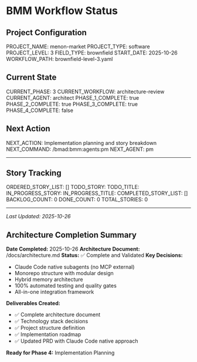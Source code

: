 # BMM Workflow Status

## Project Configuration

PROJECT_NAME: menon-market
PROJECT_TYPE: software
PROJECT_LEVEL: 3
FIELD_TYPE: brownfield
START_DATE: 2025-10-26
WORKFLOW_PATH: brownfield-level-3.yaml

## Current State

CURRENT_PHASE: 3
CURRENT_WORKFLOW: architecture-review
CURRENT_AGENT: architect
PHASE_1_COMPLETE: true
PHASE_2_COMPLETE: true
PHASE_3_COMPLETE: true
PHASE_4_COMPLETE: false

## Next Action

NEXT_ACTION: Implementation planning and story breakdown
NEXT_COMMAND: /bmad:bmm:agents:pm
NEXT_AGENT: pm

---

## Story Tracking

ORDERED_STORY_LIST: []
TODO_STORY:
TODO_TITLE:
IN_PROGRESS_STORY:
IN_PROGRESS_TITLE:
COMPLETED_STORY_LIST: []
BACKLOG_COUNT: 0
DONE_COUNT: 0
TOTAL_STORIES: 0

---

_Last Updated: 2025-10-26_

## Architecture Completion Summary

**Date Completed:** 2025-10-26
**Architecture Document:** /docs/architecture.md
**Status:** ✅ Complete and Validated
**Key Decisions:**
- Claude Code native subagents (no MCP external)
- Monorepo structure with modular design
- Hybrid memory architecture
- 100% automated testing and quality gates
- All-in-one integration framework

**Deliverables Created:**
- ✅ Complete architecture document
- ✅ Technology stack decisions
- ✅ Project structure definition
- ✅ Implementation roadmap
- ✅ Updated PRD with Claude Code native approach

**Ready for Phase 4:** Implementation Planning